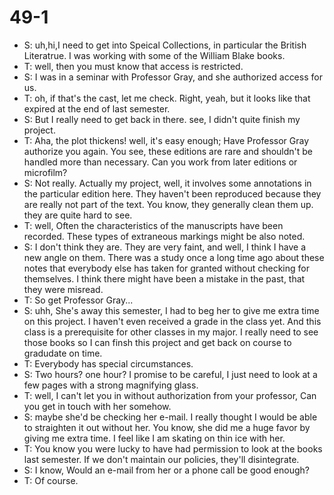 # 49-1
+ S: uh,hi,I need to get into Speical Collections, in particular the British Literatrue. I was working with some of the William Blake books.
+ T: well, then you must know that access is restricted.
+ S: I was in a seminar with Professor Gray, and she authorized access for us.
+ T: oh, if that's the cast, let me check. Right, yeah, but it looks like that expired at the end of last semester.
+ S: But I really need to get back in there. see, I didn't quite finish my project.
+ T: Aha, the plot thickens! well, it's easy enough; Have Professor Gray authorize you again. You see, these editions are rare and shouldn't be handled more than necessary. Can you work from later editions or microfilm?
+ S: Not really. Actually my project, well, it involves some annotations in the particular edition here. They haven't been reproduced because they are really not part of the text. You know, they generally clean them up. they are quite hard to see.
+ T: well, Often the characteristics of the manuscripts have been recorded. These types of extraneous markings might be also noted.
+ S: I don't think they are. They are very faint, and well, I think I have a new angle on them. There was a study once a long time ago about these notes that everybody else has taken for granted without checking for themselves. I think there might have been a mistake in the past, that they were misread.
+ T: So get Professor Gray...
+ S: uhh, She's away this semester, I had to beg her to give me extra time on this project. I haven't even received a grade in the class yet. And this class is a prerequisite for other classes in my major. I really need to see those books so I can finsh this project and get back on course to gradudate on time.
+ T: Everybody has special circumstances.
+ S: Two hours? one hour? I promise to be careful, I just need to look at a few pages with a strong magnifying glass.
+ T: well, I can't let you in without authorization from your professor, Can you get in touch with her somehow.
+ S: maybe she'd be checking her
 e-mail. I really thought I would be able to straighten it out without her. You know, she did me a huge favor by giving me extra time. I feel like I am skating on thin ice with her.
+ T: You know you were lucky to have had permission to look at the books last semester. If we don't maintain our policies, they'll disintegrate.
+ S: I know, Would an e-mail from her or a phone call be good enough?
+ T: Of course.